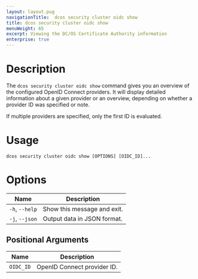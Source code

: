 ```yaml
---
layout: layout.pug
navigationTitle:  dcos security cluster oidc show
title: dcos security cluster oidc show
menuWeight: 65
excerpt: Viewing the DC/OS Certificate Authority information
enterprise: true
---
```


# Description

The `dcos security cluster oidc show` command gives you an overview of the configured OpenID Connect providers. It will display detailed information about a given provider or an overview, depending on whether a provider ID was specified or note. 

If multiple providers are specified, only the first ID is evaluated.

# Usage

```
dcos security cluster oidc show [OPTIONS] [OIDC_ID]...
```

# Options

| Name | Description |
|----------------|-------------------|
|  `-h`, `--help` |  Show this message and exit.|
|  `-j`, `--json` | Output data in JSON format.|


## Positional Arguments

| Name | Description |
|--------|------------------|
| `OIDC_ID` | OpenID Connect provider ID. |

